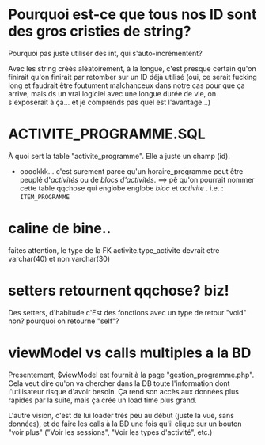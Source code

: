 

# Pourquoi est-ce que tous nos ID sont des gros cristies de string? 

Pourquoi pas juste utiliser des int, qui s'auto-incrémentent?

Avec les string créés aléatoirement, à la longue, c'est presque certain qu'on finirait qu'on finirait par retomber sur un ID déjà utilisé (oui, ce serait fucking long et faudrait être foutument malchanceux dans notre cas pour que ça arrive, mais ds un vrai logiciel avec une longue durée de vie, on s'exposerait à ça... et je comprends pas quel est l'avantage...)

# ACTIVITE_PROGRAMME.SQL
À quoi sert la table "activite_programme". Elle a juste un champ (id). 
- ooookkk... c'est surement parce qu'un horaire_programme peut être peuplé d'_activités_ ou de _blocs d'activités_. 
==> pê qu'on pourrait nommer cette table qqchose qui englobe englobe _bloc_ et _activite_ . i.e. : `ITEM_PROGRAMME`

# caline de bine.. 
faites attention, le type de la FK activite.type_activite devrait etre varchar(40) et non varchar(30)

# setters retournent qqchose? biz!
Des setters, d'habitude c'Est des fonctions avec un type de retour "void" non?
pourquoi on retourne "self"?

# viewModel vs calls multiples a la BD

Presentement, $viewModel est fournit à la page "gestion_programme.php". Cela veut dire qu'on va chercher dans la DB toute l'information dont l'utilisateur risque d'avoir besoin. Ça rend son accès aux données plus rapides par la suite, mais ça crée un load time plus grand. 

L'autre vision, c'est de lui loader très peu au début (juste la vue, sans données), et de faire les calls à la BD une fois qu'il clique sur un bouton "voir plus" ("Voir les sessions", "Voir les types d'activité", etc.)